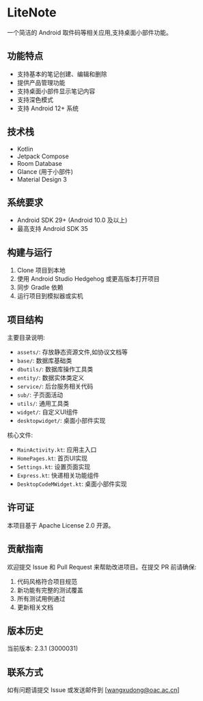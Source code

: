 # LiteNote

一个简洁的 Android 取件码等相关应用,支持桌面小部件功能。

## 功能特点

- 支持基本的笔记创建、编辑和删除
- 提供产品管理功能
- 支持桌面小部件显示笔记内容
- 支持深色模式
- 支持 Android 12+ 系统

## 技术栈

- Kotlin
- Jetpack Compose
- Room Database
- Glance (用于小部件)
- Material Design 3

## 系统要求

- Android SDK 29+ (Android 10.0 及以上)
- 最高支持 Android SDK 35

## 构建与运行

1. Clone 项目到本地
2. 使用 Android Studio Hedgehog 或更高版本打开项目
3. 同步 Gradle 依赖
4. 运行项目到模拟器或实机

## 项目结构

主要目录说明:

- `assets/`: 存放静态资源文件,如协议文档等
- `base/`: 数据库基础类
- `dbutils/`: 数据库操作工具类
- `entity/`: 数据实体类定义
- `service/`: 后台服务相关代码
- `sub/`: 子页面活动
- `utils/`: 通用工具类
- `widget/`: 自定义UI组件
- `desktopwidget/`: 桌面小部件实现

核心文件:

- `MainActivity.kt`: 应用主入口
- `HomePages.kt`: 首页UI实现 
- `Settings.kt`: 设置页面实现
- `Express.kt`: 快递相关功能组件
- `DesktopCodeMWidget.kt`: 桌面小部件实现

                                                                                 
## 许可证

本项目基于 Apache License 2.0 开源。

## 贡献指南

欢迎提交 Issue 和 Pull Request 来帮助改进项目。在提交 PR 前请确保:

1. 代码风格符合项目规范
2. 新功能有完整的测试覆盖
3. 所有测试用例通过
4. 更新相关文档

## 版本历史

当前版本: 2.3.1 (3000031)

## 联系方式

如有问题请提交 Issue 或发送邮件到 [wangxudong@oac.ac.cn]
```

